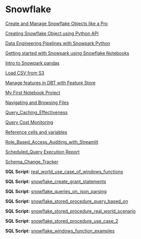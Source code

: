 # Snowflake

[Create and Manage Snowflake Objects like a Pro](https://github.com/vineetprasad19/snowflake/blob/main/Create%20and%20Manage%20Snowflake%20Objects%20like%20a%20Pro/Create%20and%20Manage%20Snowflake%20Objects%20like%20a%20Pro.ipynb)  
  
[Creating Snowflake Object using Python API](https://github.com/vineetprasad19/snowflake/blob/main/Creating%20Snowflake%20Object%20using%20Python%20API/Creating%20Snowflake%20Object%20using%20Python%20API.ipynb)  

[Data Engineering Pipelines with Snowpark Python](https://github.com/vineetprasad19/snowflake/blob/main/Data%20Engineering%20Pipelines%20with%20Snowpark%20Python/Data%20Engineering%20Pipelines%20with%20Snowpark%20Python.ipynb)  

[Getting started with Snowpark using Snowflake Notebooks](https://github.com/vineetprasad19/snowflake/blob/main/Getting%20started%20with%20Snowpark%20using%20Snowflake%20Notebooks/Getting%20Started%20with%20Snowpark%20using%20Snowflake%20notebooks.ipynb)

[Intro to Snowpark pandas](https://github.com/vineetprasad19/snowflake/blob/main/Intro%20to%20Snowpark%20pandas/Intro%20to%20Snowpark%20pandas.ipynb)

[Load CSV from S3](https://github.com/vineetprasad19/snowflake/blob/main/Load%20CSV%20from%20S3/Load%20CSV%20from%20S3.ipynb)

[Manage features in DBT with Feature Store](https://github.com/vineetprasad19/snowflake/blob/main/Manage%20features%20in%20DBT%20with%20Feature%20Store/Manage%20features%20in%20DBT%20with%20Feature%20Store.ipynb)

[My First Notebook Project](https://github.com/vineetprasad19/snowflake/blob/main/My%20First%20Notebook%20Project/My%20First%20Notebook%20Project.ipynb)

[Navigating and Browsing Files](https://github.com/vineetprasad19/snowflake/blob/main/Navigating%20and%20Browsing%20Files/Navigating%20and%20Browsing%20Files.ipynb)

[Query_Caching_Effectiveness](https://github.com/vineetprasad19/snowflake/blob/main/Query_Caching_Effectiveness/Query_Caching_Effectiveness.ipynb)

[Query Cost Monitoring](https://github.com/vineetprasad19/snowflake/blob/main/Query_Cost_Monitoring/Query_Cost_Monitoring.ipynb)

[Reference cells and variables](https://github.com/vineetprasad19/snowflake/blob/main/Reference%20cells%20and%20variables/Reference%20cells%20and%20variables.ipynb)

[Role_Based_Access_Auditing_with_Streamlit](https://github.com/vineetprasad19/snowflake/blob/main/Role_Based_Access_Auditing_with_Streamlit/Role_Based_Access_Auditing_with_Streamlit.ipynb)

[Scheduled_Query Execution Report](https://github.com/vineetprasad19/snowflake/blob/main/Scheduled_Query_Execution_Report/Scheduled_Query_Execution_Report.ipynb)

[Schema_Change_Tracker](https://github.com/vineetprasad19/snowflake/blob/main/Schema_Change_Tracker/Schema_Change_Tracker.ipynb)

**SQL Script:** [real_world_use_case_of_windows_functions](https://github.com/vineetprasad19/snowflake/blob/main/real_world_use_case_of_windows_functions.sql)

**SQL Script:** [snowflake_create_grant_statements](https://github.com/vineetprasad19/snowflake/blob/main/snowflake_create_grant_statements.sql)

**SQL Script:** [snowflake_queries_on_json_parsing](https://github.com/vineetprasad19/snowflake/blob/main/snowflake_queries_on_json_parsing.sql)

**SQL Script:** [snowflake_stored_procedure_query_based_on](https://github.com/vineetprasad19/snowflake/blob/main/snowflake_stored_procedure_query_based_on_real_scenario.sql)

**SQL Script:** [snowflake_stored_procedure_real_world_scenario](https://github.com/vineetprasad19/snowflake/blob/main/snowflake_stored_procedure_real_world_scenario.sql)

**SQL Script:** [snowflake_stored_procedure_use_case_2]([https://github.com/vineetprasad19/snowflake/blob/main/](https://github.com/vineetprasad19/snowflake/blob/main/snowflake_stored_procedure_use_case_2.sql))

**SQL Script:** [snowflake_windows_function_examples](https://github.com/vineetprasad19/snowflake/blob/main/snowflake_windows_function_examples.sql)
